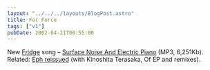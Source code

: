 ```yaml
---
layout: "../../../layouts/BlogPost.astro"
title: For Force
tags: ["v1"]
pubDate: 2002-04-21T00:55:00
---
```


New [Fridge][1] song &#8211; [Surface Noise And Electric Piano][2] (MP3, 6,251Kb). Related: [Eph reissued][3] (with Kinoshita Terasaka, Of EP and remixes).

[1]: http://brainwashed.com/fridge/ "Official Fridge website at brainwashed.com"
[2]: http://www.brainwashed.com/fridge/site2/sounds/Fridge-Surface.mp3 "Fridge's 'Surface Noise And Electric Piano' mp3"
[3]: http://www.brainwashed.com/recordings/catalogue.html
